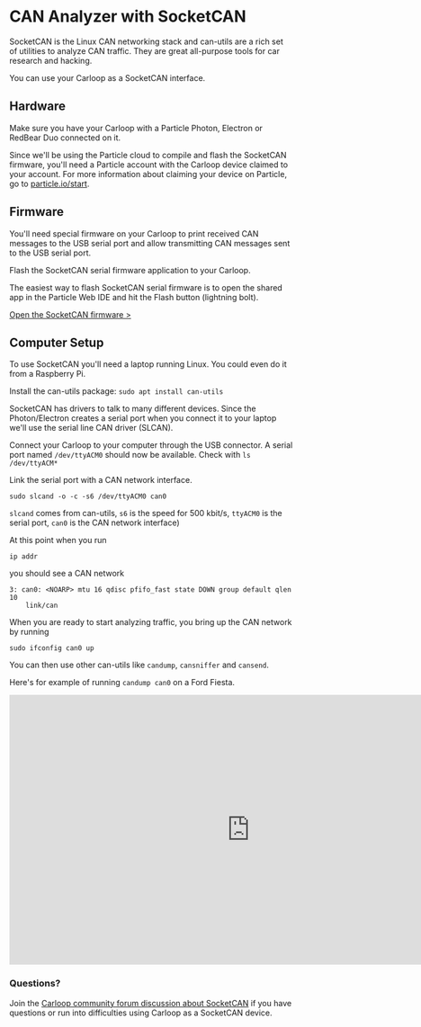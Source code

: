 # CAN Analyzer with SocketCAN

SocketCAN is the Linux CAN networking stack and can-utils are a rich set of utilities to analyze CAN traffic. They are great all-purpose tools for car research and hacking.

You can use your Carloop as a SocketCAN interface.

## Hardware

Make sure you have your Carloop with a Particle Photon, Electron or
RedBear Duo connected on it.

Since we'll be using the Particle cloud to compile and flash the
SocketCAN firmware, you'll need a Particle account with the Carloop
device claimed to your account. For more information about claiming your
device on Particle, go to [particle.io/start](https://particle.io/start).

## Firmware

You'll need special firmware on your Carloop to print received CAN messages to the USB serial port and allow transmitting CAN messages sent to the USB serial port.

Flash the SocketCAN serial firmware application to your Carloop.

The easiest way to flash SocketCAN serial firmware is to open the shared
app in the Particle Web IDE and hit the Flash button (lightning bolt).

[Open the SocketCAN firmware >](https://go.particle.io/shared_apps/59375f5fba82211476001274)

## Computer Setup

To use SocketCAN you'll need a laptop running Linux. You could even do it from a Raspberry Pi.

Install the can-utils package: `sudo apt install can-utils`

SocketCAN has drivers to talk to many different devices. Since the Photon/Electron creates a serial port when you connect it to your laptop we'll use the serial line CAN driver (SLCAN).

Connect your Carloop to your computer through the USB connector. A serial port named `/dev/ttyACM0` should now be available. Check with `ls /dev/ttyACM*`

Link the serial port with a CAN network interface.
```
sudo slcand -o -c -s6 /dev/ttyACM0 can0
```
`slcand` comes from can-utils, `s6` is the speed for 500 kbit/s, `ttyACM0` is the serial port, `can0` is the CAN network interface)

At this point when you run
```
ip addr
```
you should see a CAN network 
```
3: can0: <NOARP> mtu 16 qdisc pfifo_fast state DOWN group default qlen 10
    link/can
```

When you are ready to start analyzing traffic, you bring up the CAN network by running
```
sudo ifconfig can0 up
```

You can then use other can-utils like `candump`, `cansniffer` and `cansend`.

Here's for example of running `candump can0` on a Ford Fiesta.

<iframe width="853" height="480" src="https://www.youtube.com/embed/igTsTbvPPP0?rel=0&amp;showinfo=0" frameborder="0" allowfullscreen></iframe>



### Questions?

Join the [Carloop community forum discussion about SocketCAN](https://community.carloop.io/t/use-carloop-with-socketcan-and-can-utils/117) if you have questions or run into difficulties using Carloop as a SocketCAN device.

